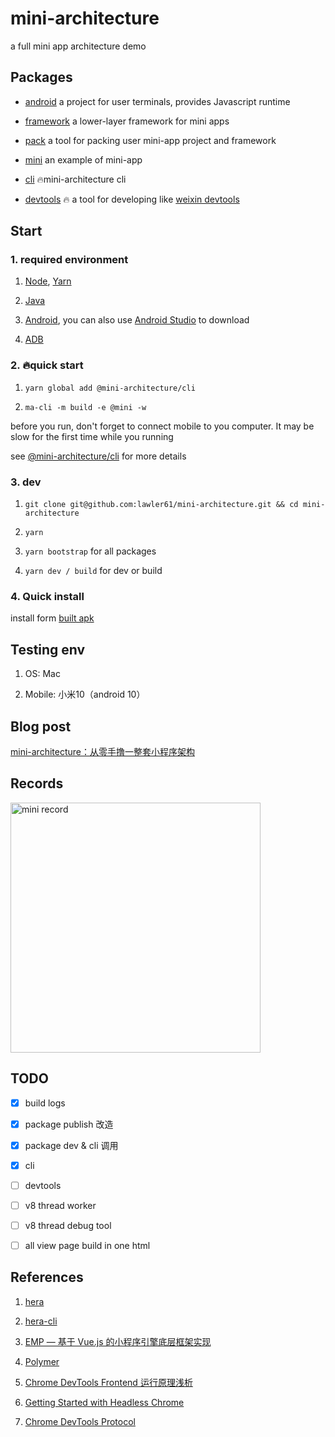 # mini-architecture

a full mini app architecture demo

## Packages

- [android](https://github.com/lawler61/mini-architecture/tree/master/android) a project for user terminals, provides Javascript runtime

- [framework](https://github.com/lawler61/mini-architecture/tree/master/framework) a lower-layer framework for mini apps

- [pack](https://github.com/lawler61/mini-architecture/tree/master/pack) a tool for packing user mini-app project and framework

- [mini](https://github.com/lawler61/mini-architecture/tree/master/mini) an example of mini-app

- [cli](https://github.com/lawler61/mini-architecture/tree/master/cli) 🔥mini-architecture cli

- [devtools](https://github.com/lawler61/mini-architecture/tree/master/devtools) 🔥 a tool for developing like [weixin devtools](https://developers.weixin.qq.com/miniprogram/dev/devtools/devtools.html)

## Start

### 1. required environment

1. [Node](https://nodejs.org/zh-cn/), [Yarn](https://yarn.bootcss.com/)

2. [Java](https://www.oracle.com/cn/java/technologies/javase/javase-jdk8-downloads.html)

3. [Android](https://developer.android.com/studio/releases/platform-tools), you can also use [Android Studio](https://developer.android.com/studio/?hl=zh-cn) to download

4. [ADB](https://developer.android.com/studio/command-line/adb?hl=zh-cn)

### 2. 🔥quick start

1. `yarn global add @mini-architecture/cli`

2. `ma-cli -m build -e @mini -w`

before you run, don't forget to connect mobile to you computer. It may be slow for the first time while you running

see [@mini-architecture/cli](https://github.com/lawler61/mini-architecture/tree/master/cli) for more details

### 3. dev

1. `git clone git@github.com:lawler61/mini-architecture.git && cd mini-architecture`

2. `yarn`

3. `yarn bootstrap` for all packages

4. `yarn dev / build` for dev or build

### 4. Quick install

install form [built apk](./mini-demo.apk)

## Testing env

1. OS: Mac

2. Mobile: 小米10（android 10）

## Blog post

[mini-architecture：从零手撸一整套小程序架构](https://github.com/lawler61/blog/blob/master/js/mini-architecture/index.md)

## Records

<image src="./record.gif" width=400 alt="mini record" />

## TODO

- [x] build logs

- [x] package publish 改造

- [x] package dev & cli 调用

- [x] cli

- [ ] devtools

- [ ] v8 thread worker

- [ ] v8 thread debug tool

- [ ] all view page build in one html

## References

1. [hera](https://github.com/weidian-inc/hera)

2. [hera-cli](https://github.com/weidian-inc/hera-cli)

3. [EMP — 基于 Vue.js 的小程序引擎底层框架实现](https://zhaomenghuan.js.org/blog/what-is-emp.html)

4. [Polymer](https://polymer-library.polymer-project.org/3.0/docs/about_30)

5. [Chrome DevTools Frontend 运行原理浅析](https://zhaomenghuan.js.org/blog/chrome-devtools-frontend-analysis-of-principle.html)

6. [Getting Started with Headless Chrome](https://developers.google.com/web/updates/2017/04/headless-chrome)

7. [Chrome DevTools Protocol](https://chromedevtools.github.io/devtools-protocol/)
